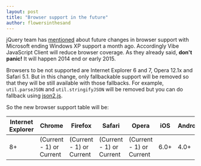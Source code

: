 ```yaml
---
layout: post
title: "Browser support in the future"
author: flowersinthesand
---
```


jQuery team has [mentioned](http://blog.jquery.com/2014/04/02/browser-support-in-jquery-1-12-and-beyond/) about future changes in browser support with Microsoft ending Windows XP support a month ago. Accordingly Vibe JavaScript Client will reduce browser coverage. As they already said, **don't panic!** It will happen 2014 end or early 2015.

Browsers to be not supported are Internet Explorer 6 and 7, Opera 12.1x and Safari 5.1. But in this change, only fallbackable support will be removed so that they will be still available with those fallbacks. For example, `util.parseJSON` and `util.stringifyJSON` will be removed but you can do fallback using [json2.js](https://github.com/douglascrockford/JSON-js).

So the new browser support table will be:

| Internet Explorer | Chrome | Firefox | Safari | Opera | iOS | Android |
|---|---|---|---|---|---|---|
| 8+ | (Current - 1) or Current | (Current - 1) or Current | (Current - 1) or Current | (Current - 1) or Current | 6.0+ | 4.0+ |